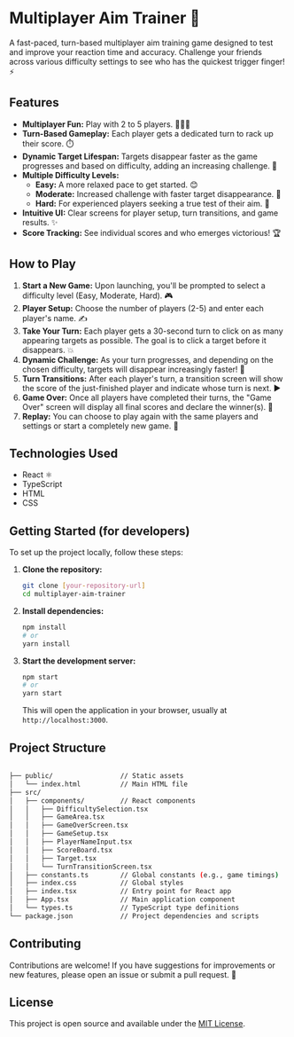 # Multiplayer Aim Trainer 🎯

A fast-paced, turn-based multiplayer aim training game designed to test and improve your reaction time and accuracy. Challenge your friends across various difficulty settings to see who has the quickest trigger finger! ⚡️

## Features

* **Multiplayer Fun:** Play with 2 to 5 players. 🧑‍🤝‍🧑
* **Turn-Based Gameplay:** Each player gets a dedicated turn to rack up their score. ⏱️
* **Dynamic Target Lifespan:** Targets disappear faster as the game progresses and based on difficulty, adding an increasing challenge. 💨
* **Multiple Difficulty Levels:**
    * **Easy:** A more relaxed pace to get started. 😊
    * **Moderate:** Increased challenge with faster target disappearance. 🤔
    * **Hard:** For experienced players seeking a true test of their aim. 🤯
* **Intuitive UI:** Clear screens for player setup, turn transitions, and game results. ✨
* **Score Tracking:** See individual scores and who emerges victorious! 🏆

## How to Play

1.  **Start a New Game:** Upon launching, you'll be prompted to select a difficulty level (Easy, Moderate, Hard). 🎮
2.  **Player Setup:** Choose the number of players (2-5) and enter each player's name. ✍️
3.  **Take Your Turn:** Each player gets a 30-second turn to click on as many appearing targets as possible. The goal is to click a target before it disappears. 💥
4.  **Dynamic Challenge:** As your turn progresses, and depending on the chosen difficulty, targets will disappear increasingly faster! 🚀
5.  **Turn Transitions:** After each player's turn, a transition screen will show the score of the just-finished player and indicate whose turn is next. ▶️
6.  **Game Over:** Once all players have completed their turns, the "Game Over" screen will display all final scores and declare the winner(s). 🎉
7.  **Replay:** You can choose to play again with the same players and settings or start a completely new game. 🔄

## Technologies Used

* React ⚛️
* TypeScript
* HTML
* CSS

## Getting Started (for developers)

To set up the project locally, follow these steps:

1.  **Clone the repository:**
    ```bash
    git clone [your-repository-url]
    cd multiplayer-aim-trainer
    ```
2.  **Install dependencies:**
    ```bash
    npm install
    # or
    yarn install
    ```
3.  **Start the development server:**
    ```bash
    npm start
    # or
    yarn start
    ```
    This will open the application in your browser, usually at `http://localhost:3000`.

## Project Structure

```bash

├── public/                 // Static assets
│   └── index.html          // Main HTML file
├── src/
│   ├── components/         // React components
│   │   ├── DifficultySelection.tsx
│   │   ├── GameArea.tsx
│   │   ├── GameOverScreen.tsx
│   │   ├── GameSetup.tsx
│   │   ├── PlayerNameInput.tsx
│   │   ├── ScoreBoard.tsx
│   │   ├── Target.tsx
│   │   └── TurnTransitionScreen.tsx
│   ├── constants.ts        // Global constants (e.g., game timings)
│   ├── index.css           // Global styles
│   ├── index.tsx           // Entry point for React app
│   ├── App.tsx             // Main application component
│   └── types.ts            // TypeScript type definitions
└── package.json            // Project dependencies and scripts

```

## Contributing

Contributions are welcome! If you have suggestions for improvements or new features, please open an issue or submit a pull request. 🤝

## License

This project is open source and available under the [MIT License](LICENSE).
```
